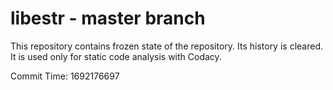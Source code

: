# libestr - master branch

This repository contains frozen state of the repository.
Its history is cleared. It is used only for static code
analysis with Codacy.

Commit Time: 1692176697
